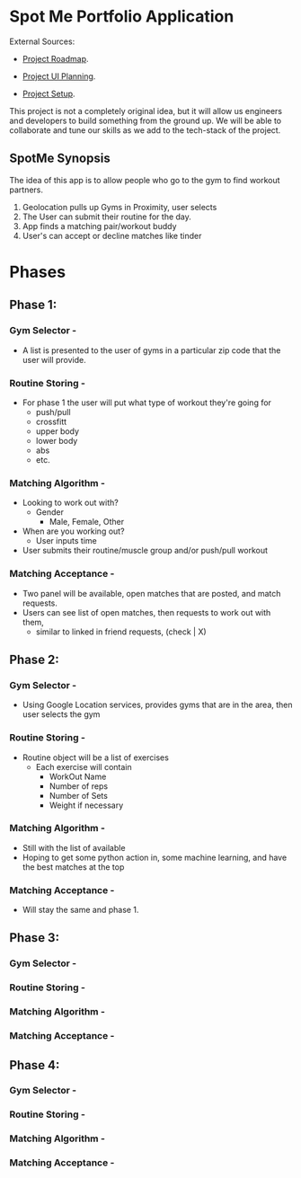 # Spot Me Portfolio Application

External Sources: 

 - [Project Roadmap](https://github.com/chihabam/spotme/projects?query=is%3Aopen).

 - [Project UI Planning](https://github.com/chihabam/spotme/projects?query=is%3Aopen).

 - [Project Setup](https://docs.google.com/document/d/1O-df9oUytpZRouY57QEDtHqefBnCYMHm3AedVO7zcIc/edit?usp=sharing).

This project is not a completely original idea, but it will allow us engineers and developers to 
build something from the ground up. We will be able to collaborate and tune our skills as we add to
the tech-stack of the project.
## SpotMe Synopsis
The idea of this app is to allow people who go to the gym to find workout partners.
1. Geolocation pulls up Gyms in Proximity, user selects
2. The User can submit their routine for the day.
3. App finds a matching pair/workout buddy
4. User's can accept or decline matches like tinder

# Phases
## Phase 1: 

### Gym Selector -
- A list is presented to the user of gyms in a particular zip code that the user will provide.
### Routine Storing -
- For phase 1 the user will put what type of workout they're going for
  - push/pull
  - crossfitt
  - upper body
  - lower body
  - abs
  - etc.
### Matching Algorithm -
  - Looking to work out with?
    - Gender
      - Male, Female, Other
  - When are you working out?
    - User inputs time
  - User submits their routine/muscle group and/or push/pull workout
### Matching Acceptance -
- Two panel will be available, open matches that are posted, and match requests. 
- Users can see list of open matches, then requests to work out with them,
  - similar to linked in friend requests, (check | X)

## Phase 2:
### Gym Selector -
  - Using Google Location services, provides gyms that are in the area, then user selects the gym
### Routine Storing -
- Routine object will be a list of exercises
  - Each exercise will contain
    - WorkOut Name
    - Number of reps
    - Number of Sets
    - Weight if necessary
### Matching Algorithm -
  - Still with the list of available 
  - Hoping to get some python action in, some machine learning, and have the best matches at the top
### Matching Acceptance -
  - Will stay the same and phase 1. 


## Phase 3: 

### Gym Selector -
### Routine Storing -
### Matching Algorithm -
### Matching Acceptance -

## Phase 4: 

### Gym Selector -
### Routine Storing -
### Matching Algorithm -
### Matching Acceptance -


